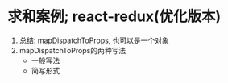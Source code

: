 # 求和案例; react-redux(优化版本)
1. 总结: mapDispatchToProps, 也可以是一个对象
2. mapDispatchToProps的两种写法
    - 一般写法
    - 简写形式







